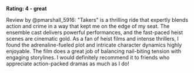 **Rating: 4 - great**

Review by @pmarshall_5916: "Takers" is a thrilling ride that expertly blends action and crime in a way that kept me on the edge of my seat. The ensemble cast delivers powerful performances, and the fast-paced heist scenes are cinematic gold. As a fan of heist films and intense thrillers, I found the adrenaline-fueled plot and intricate character dynamics highly enjoyable. The film does a great job of balancing nail-biting tension with engaging storylines. I would definitely recommend it to friends who appreciate action-packed dramas as much as I do!